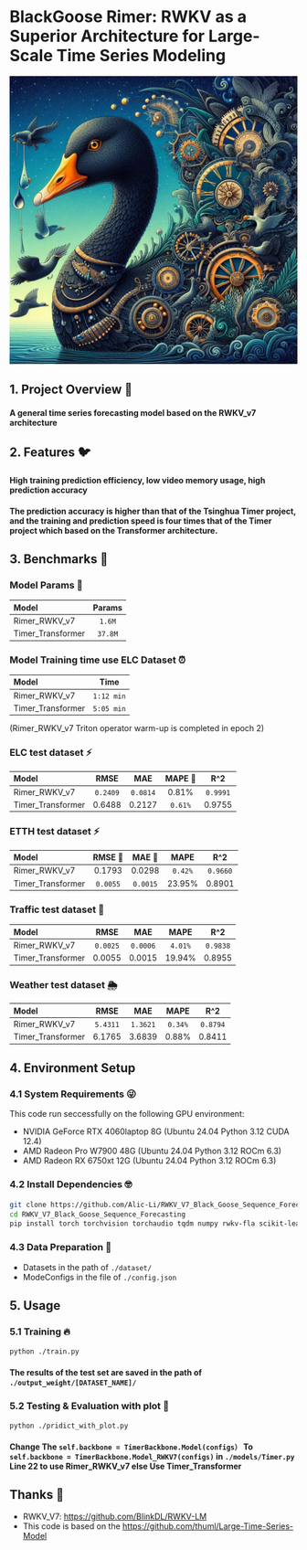 # BlackGoose Rimer: RWKV as a Superior Architecture for Large-Scale Time Series Modeling 
![RRFVCM](./back_goose.png)

## 1. Project Overview 👀
#### A general time series forecasting model based on the RWKV_v7 architecture

## 2. Features 🐦
#### High training prediction efficiency, low video memory usage, high prediction accuracy
#### The prediction accuracy is higher than that of the Tsinghua Timer project, and the training and prediction speed is four times that of the Timer project  which based on the Transformer architecture.

## 3. Benchmarks 🚀

### Model Params 🫣
| Model             | Params        | 
| :-----            |:----:         |
| Rimer_RWKV_v7     |```1.6M```     |
| Timer_Transformer |```37.8M```    |

### Model Training time use ELC Dataset ⏰
| Model             | Time          | 
| :-----            |:----:         |
| Rimer_RWKV_v7     |```1:12 min``` |
| Timer_Transformer |```5:05 min``` |

(Rimer_RWKV_v7 Triton operator warm-up is completed in epoch 2)

### ELC test dataset ⚡
| Model             | RMSE          | MAE           | MAPE   🥲 |  R^2       | 
| :-----            |:----:         |:----:         |:----:     |:----:      |
| Rimer_RWKV_v7     |```0.2409```   |```0.0814```   |0.81%      |```0.9991```|
| Timer_Transformer |0.6488         |0.2127         |```0.61%```|0.9755      |

### ETTH test dataset ⚡
| Model             | RMSE  🥲      | MAE   🥲      | MAPE      |  R^2       | 
| :-----            |:----:         |:----:         |:----:     |:----:      |
| Rimer_RWKV_v7     |0.1793         |0.0298         |```0.42%```|```0.9660```|
| Timer_Transformer |```0.0055```   |```0.0015```   |23.95%     |0.8901      |

### Traffic test dataset 🚥
| Model             | RMSE          | MAE           | MAPE      |  R^2       | 
| :-----            |:----:         |:----:         |:----:     |:----:      |
| Rimer_RWKV_v7     |```0.0025```   |```0.0006```   |```4.01%```|```0.9838```|
| Timer_Transformer |0.0055         |0.0015         |19.94%     |0.8955      |

### Weather test dataset 🌦️
| Model             | RMSE          | MAE           | MAPE      |  R^2       | 
| :-----            |:----:         |:----:         |:----:     |:----:      |
| Rimer_RWKV_v7     |```5.4311```   |```1.3621```   |```0.34%```|```0.8794```|
| Timer_Transformer |6.1765         |3.6839         |0.88%      |0.8411      |

## 4. Environment Setup
### 4.1 System Requirements 😜

This code run seccessfully on the following GPU environment:
* NVIDIA GeForce RTX 4060laptop 8G (Ubuntu 24.04 Python 3.12 CUDA 12.4)
* AMD Radeon Pro W7900 48G (Ubuntu 24.04 Python 3.12 ROCm 6.3)
* AMD Radeon RX 6750xt 12G (Ubuntu 24.04 Python 3.12 ROCm 6.3)

### 4.2 Install Dependencies 🤓

```bash
git clone https://github.com/Alic-Li/RWKV_V7_Black_Goose_Sequence_Forecasting.git
cd RWKV_V7_Black_Goose_Sequence_Forecasting
pip install torch torchvision torchaudio tqdm numpy rwkv-fla scikit-learn joblib matplotlib pandas 
```

### 4.3 Data Preparation 🤗

- Datasets in the path of ```./dataset/```
- ModeConfigs in the file of ```./config.json```
## 5. Usage 
### 5.1 Training 🔥
```bash
python ./train.py 
```
#### The results of the test set are saved in the path of ```./output_weight/[DATASET_NAME]/```
### 5.2 Testing & Evaluation with plot 🤯
```bash
python ./pridict_with_plot.py
```
#### Change The ```self.backbone = TimerBackbone.Model(configs）```  To  ```self.backbone = TimerBackbone.Model_RWKV7(configs)``` in ```./models/Timer.py``` Line 22 to use Rimer_RWKV_v7 else Use Timer_Transformer
## Thanks 🫡
- RWKV_V7: https://github.com/BlinkDL/RWKV-LM
- This code is based on the https://github.com/thuml/Large-Time-Series-Model
